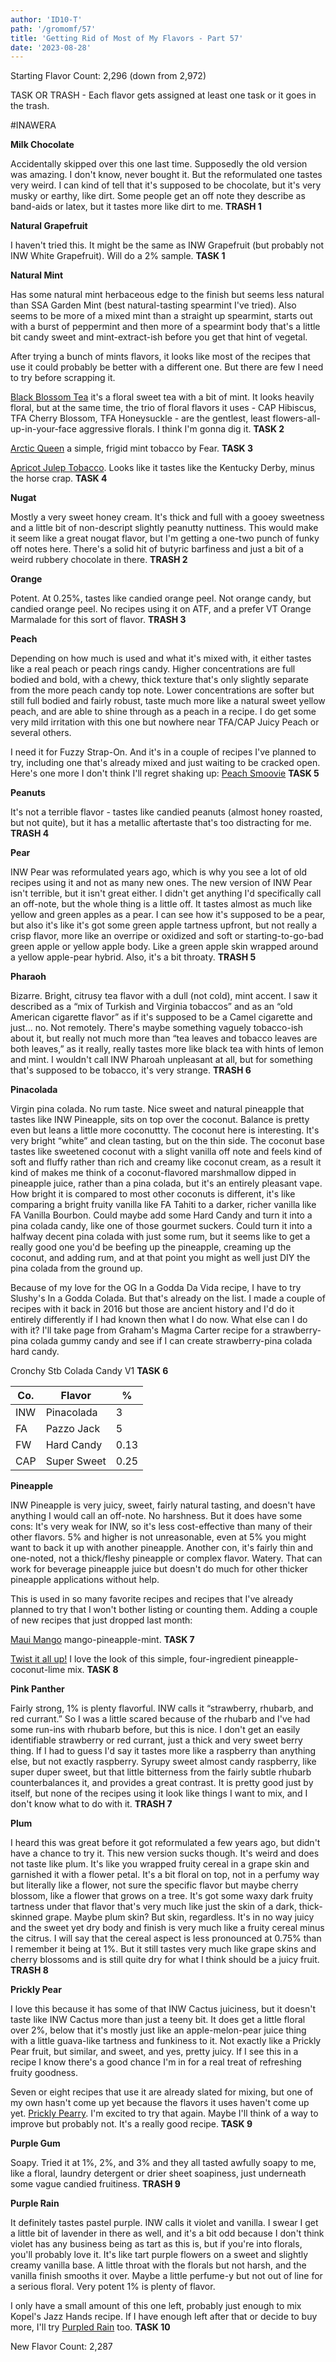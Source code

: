 ```yaml
---
author: 'ID10-T'
path: '/gromomf/57'
title: 'Getting Rid of Most of My Flavors - Part 57'
date: '2023-08-28'
---
```


Starting Flavor Count: 2,296 (down from 2,972)

TASK OR TRASH - Each flavor gets assigned at least one task or it goes in the trash.

#INAWERA

**Milk Chocolate**

Accidentally skipped over this one last time. Supposedly the old version was amazing. I don't know, never bought it. But the reformulated one tastes very weird. I can kind of tell that it's supposed to be chocolate, but it's very musky or earthy, like dirt. Some people get an off note they describe as band-aids or latex, but it tastes more like dirt to me. **TRASH 1**

**Natural Grapefruit**

I haven't tried this. It might be the same as INW Grapefruit (but probably not INW White Grapefruit). Will do a 2% sample. **TASK 1**

**Natural Mint**

Has some natural mint herbaceous edge to the finish but seems less natural than SSA Garden Mint (best natural-tasting spearmint I've tried). Also seems to be more of a mixed mint than a straight up spearmint, starts out with a burst of peppermint and then more of a spearmint body that's a little bit candy sweet and mint-extract-ish before you get that hint of vegetal.

After trying a bunch of mints flavors, it looks like most of the recipes that use it could probably be better with a different one. But there are few I need to try before scrapping it.

[Black Blossom Tea](https://alltheflavors.com/recipe/115859-black_blossom_tea) it's a floral sweet tea with a bit of mint. It looks heavily floral, but at the same time, the trio of floral flavors it uses - CAP Hibiscus, TFA Cherry Blossom, TFA Honeysuckle - are the gentlest, least flowers-all-up-in-your-face aggressive florals. I think I'm gonna dig it. **TASK 2**

[Arctic Queen](https://alltheflavors.com/recipe/60268-arctic_queen) a simple, frigid mint tobacco by Fear. **TASK 3**

[Apricot Julep Tobacco](https://alltheflavors.com/recipe/111671-apricot_julep_tobacco_yearofmixing). Looks like it tastes like the Kentucky Derby, minus the horse crap. **TASK 4**

**Nugat**

Mostly a very sweet honey cream. It's thick and full with a gooey sweetness and a little bit of non-descript slightly peanutty nuttiness. This would make it seem like a great nougat flavor, but I'm getting a one-two punch of funky off notes here. There's a solid hit of butyric barfiness and just a bit of a weird rubbery chocolate in there. **TRASH 2**

**Orange**

Potent. At 0.25%, tastes like candied orange peel. Not orange candy, but candied orange peel. No recipes using it on ATF, and a prefer VT Orange Marmalade for this sort of flavor. **TRASH 3**

**Peach**

Depending on how much is used and what it's mixed with, it either tastes like a real peach or peach rings candy. Higher concentrations are full bodied and bold, with a chewy, thick texture that's only slightly separate from the more peach candy top note. Lower concentrations are softer but still full bodied and fairly robust, taste much more like a natural sweet yellow peach, and are able to shine through as a peach in a recipe. I do get some very mild irritation with this one but nowhere near TFA/CAP Juicy Peach or several others.

I need it for Fuzzy Strap-On. And it's in a couple of recipes I've planned to try, including one that's already mixed and just waiting to be cracked open. Here's one more I don't think I'll regret shaking up: [Peach Smoovie](https://alltheflavors.com/recipe/23266-peach_smoovie) **TASK 5**

**Peanuts**

It's not a terrible flavor - tastes like candied peanuts (almost honey roasted, but not quite), but it has a metallic aftertaste that's too distracting for me. **TRASH 4**

**Pear**

INW Pear was reformulated years ago, which is why you see a lot of old recipes using it and not as many new ones. The new version of INW Pear isn't terrible, but it isn't great either. I didn't get anything I'd specifically call an off-note, but the whole thing is a little off. It tastes almost as much like yellow and green apples as a pear. I can see how it's supposed to be a pear, but also it's like it's got some green apple tartness upfront, but not really a crisp flavor, more like an overripe or oxidized and soft or starting-to-go-bad green apple or yellow apple body. Like a green apple skin wrapped around a yellow apple-pear hybrid. Also, it's a bit throaty. **TRASH 5**

**Pharaoh**

Bizarre. Bright, citrusy tea flavor with a dull (not cold), mint accent. I saw it described as a “mix of Turkish and Virginia tobaccos” and as an “old American cigarette flavor” as if it's supposed to be a Camel cigarette and just... no. Not remotely. There's maybe something vaguely tobacco-ish about it, but really not much more than “tea leaves and tobacco leaves are both leaves,” as it really, really tastes more like black tea with hints of lemon and mint. I wouldn't call INW Pharoah unpleasant at all, but for something that's supposed to be tobacco, it's very strange. **TRASH 6**

**Pinacolada**

Virgin pina colada. No rum taste. Nice sweet and natural pineapple that tastes like INW Pineapple, sits on top over the coconut. Balance is pretty even but leans a little more coconuttty. The coconut here is interesting. It's very bright “white” and clean tasting, but on the thin side. The coconut base tastes like sweetened coconut with a slight vanilla off note and feels kind of soft and fluffy rather than rich and creamy like coconut cream, as a result it kind of makes me think of a coconut-flavored marshmallow dipped in pineapple juice, rather than a pina colada, but it's an entirely pleasant vape. How bright it is compared to most other coconuts is different, it's like comparing a bright fruity vanilla like FA Tahiti to a darker, richer vanilla like FA Vanilla Bourbon. Could maybe add some Hard Candy and turn it into a pina colada candy, like one of those gourmet suckers. Could turn it into a halfway decent pina colada with just some rum, but it seems like to get a really good one you'd be beefing up the pineapple, creaming up the coconut, and adding rum, and at that point you might as well just DIY the pina colada from the ground up.

Because of my love for the OG In a Godda Da Vida recipe, I have to try Slushy's In a Godda Colada. But that's already on the list. I made a couple of recipes with it back in 2016 but those are ancient history and I'd do it entirely differently if I had known then what I do now. What else can I do with it? I'll take page from Graham's Magma Carter recipe for a strawberry-pina colada gummy candy and see if I can create strawberry-pina colada hard candy.

Cronchy Stb Colada Candy V1 **TASK 6**

| Co. | Flavor      | %    |
| --- | ----------- | ---- |
| INW | Pinacolada  | 3    |
| FA  | Pazzo Jack  | 5    |
| FW  | Hard Candy  | 0.13 |
| CAP | Super Sweet | 0.25 |

**Pineapple**

INW Pineapple is very juicy, sweet, fairly natural tasting, and doesn't have anything I would call an off-note. No harshness. But it does have some cons: It's very weak for INW, so it's less cost-effective than many of their other flavors. 5% and higher is not unreasonable, even at 5% you might want to back it up with another pineapple. Another con, it's fairly thin and one-noted, not a thick/fleshy pineapple or complex flavor. Watery. That can work for beverage pineapple juice but doesn't do much for other thicker pineapple applications without help.

This is used in so many favorite recipes and recipes that I've already planned to try that I won't bother listing or counting them. Adding a couple of new recipes that just dropped last month:

[Maui Mango](https://alltheflavors.com/recipe/maui_mango) mango-pineapple-mint. **TASK 7**

[Twist it all up!](https://alltheflavors.com/recipe/twist_it_all_up) I love the look of this simple, four-ingredient pineapple-coconut-lime mix. **TASK 8**

**Pink Panther**

Fairly strong, 1% is plenty flavorful. INW calls it “strawberry, rhubarb, and red currant.” So I was a little scared because of the rhubarb and I've had some run-ins with rhubarb before, but this is nice. I don't get an easily identifiable strawberry or red currant, just a thick and very sweet berry thing. If I had to guess I'd say it tastes more like a raspberry than anything else, but not exactly raspberry. Syrupy sweet almost candy raspberry, like super duper sweet, but that little bitterness from the fairly subtle rhubarb counterbalances it, and provides a great contrast. It is pretty good just by itself, but none of the recipes using it look like things I want to mix, and I don't know what to do with it. **TRASH 7**

**Plum**

I heard this was great before it got reformulated a few years ago, but didn't have a chance to try it. This new version sucks though. It's weird and does not taste like plum. It's like you wrapped fruity cereal in a grape skin and garnished it with a flower petal. It's a bit floral on top, not in a perfumy way but literally like a flower, not sure the specific flavor but maybe cherry blossom, like a flower that grows on a tree. It's got some waxy dark fruity tartness under that flavor that's very much like just the skin of a dark, thick-skinned grape. Maybe plum skin? But skin, regardless. It's in no way juicy and the sweet yet dry body and finish is very much like a fruity cereal minus the citrus. I will say that the cereal aspect is less pronounced at 0.75% than I remember it being at 1%. But it still tastes very much like grape skins and cherry blossoms and is still quite dry for what I think should be a juicy fruit. **TRASH 8**

**Prickly Pear**

I love this because it has some of that INW Cactus juiciness, but it doesn't taste like INW Cactus more than just a teeny bit. It does get a little floral over 2%, below that it's mostly just like an apple-melon-pear juice thing with a little guava-like tartness and funkiness to it. Not exactly like a Prickly Pear fruit, but similar, and sweet, and yes, pretty juicy. If I see this in a recipe I know there's a good chance I'm in for a real treat of refreshing fruity goodness.

Seven or eight recipes that use it are already slated for mixing, but one of my own hasn't come up yet because the flavors it uses haven't come up yet. [Prickly Pearry](https://alltheflavors.com/recipe/195175-prickly_pearry). I'm excited to try that again. Maybe I'll think of a way to improve but probably not. It's a really good recipe. **TASK 9**

**Purple Gum**

Soapy. Tried it at 1%, 2%, and 3% and they all tasted awfully soapy to me, like a floral, laundry detergent or drier sheet soapiness, just underneath some vague candied fruitiness. **TRASH 9**

**Purple Rain**

It definitely tastes pastel purple. INW calls it violet and vanilla. I swear I get a little bit of lavender in there as well, and it's a bit odd because I don't think violet has any business being as tart as this is, but if you're into florals, you'll probably love it. It's like tart purple flowers on a sweet and slightly creamy vanilla base. A little throat with the florals but not harsh, and the vanilla finish smooths it over. Maybe a little perfume-y but not out of line for a serious floral. Very potent 1% is plenty of flavor.

I only have a small amount of this one left, probably just enough to mix Kopel's Jazz Hands recipe. If I have enough left after that or decide to buy more, I'll try [Purpled Rain](https://alltheflavors.com/recipe/222176-purpled_rain) too. **TASK 10**

New Flavor Count: 2,287
